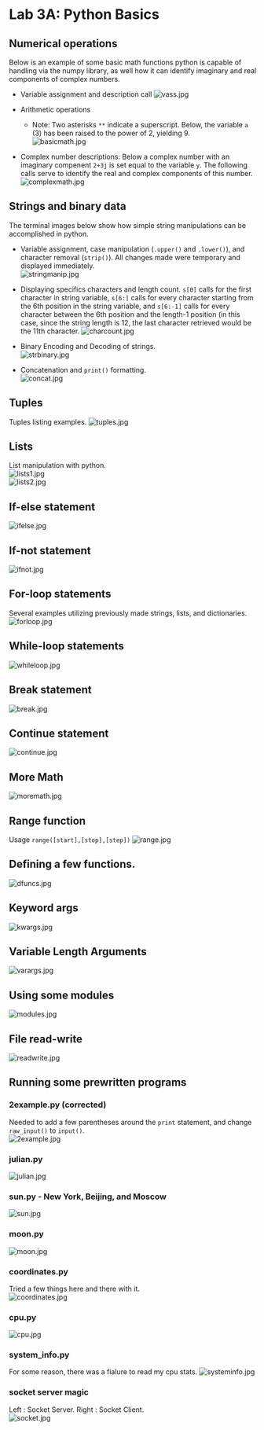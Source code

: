 # Lab 3A: Python Basics

## Numerical operations
Below is an example of some basic math functions python is capable of handling via the numpy library, as well how it can identify imaginary and real components of complex numbers.

- Variable assignment and description call
  ![vass.jpg]()  
  
- Arithmetic operations  
  - Note: Two asterisks `**` indicate a superscript. Below, the variable `a` (3) has been raised to the power of 2, yielding 9.  
  ![basicmath.jpg]()  

- Complex number descriptions: Below a complex number with an imaginary compenent `2+3j` is set equal to the variable `y`. The following calls serve to identify the real and complex components of this number.  
  ![complexmath.jpg]()  

## Strings and binary data
The terminal images below show how simple string manipulations can be accomplished in python.  

 - Variable assignment, case manipulation (`.upper()` and `.lower()`), and character removal (`strip()`). All changes made were temporary and displayed immediately.  
    ![stringmanip.jpg]()  
    
 - Displaying specifics characters and length count. `s[0]` calls for the first character in string variable, `s[6:]` calls for every character starting from the 6th position in the string variable, and `s[6:-1]` calls for every character between the 6th position and the length-1 position (in this case, since the string length is 12, the last character retrieved would be the 11th character.
    ![charcount.jpg]() 
    
 - Binary Encoding and Decoding of strings.  
    ![strbinary.jpg]()
    
 - Concatenation and `print()` formatting.  
    ![concat.jpg]()

## Tuples
Tuples listing examples.
  ![tuples.jpg]()

## Lists  
List manipulation with python.  
  ![lists1.jpg]()  
  ![lists2.jpg]()  

## If-else statement  
  ![ifelse.jpg]()  
  
## If-not statement
  ![ifnot.jpg]()  

## For-loop statements
  Several examples utilizing previously made strings, lists, and dictionaries.
  ![forloop.jpg]()  

## While-loop statements
  ![whileloop.jpg]()

## Break statement
  ![break.jpg]()

## Continue statement
  ![continue.jpg]()  
  
## More Math
  ![moremath.jpg]()
  
## Range function
  Usage `range([start],[stop],[step])`
  ![range.jpg]()
  
## Defining a few functions.
  ![dfuncs.jpg]()  

## Keyword args
   ![kwargs.jpg]()
   
## Variable Length Arguments
   ![varargs.jpg]()

## Using some modules
   ![modules.jpg]()

## File read-write
  ![readwrite.jpg]()

## Running some prewritten programs  
### 2example.py (corrected)
  Needed to add a few parentheses around the `print` statement, and change `raw_input()` to `input()`.  
  ![2example.jpg]()
  
### julian.py
  ![julian.jpg]()
  
### sun.py - New York, Beijing, and Moscow
  ![sun.jpg]()
  
### moon.py
  ![moon.jpg]()
  
### coordinates.py
  Tried a few things here and there with it.  
  ![coordinates.jpg]()
  
### cpu.py
  ![cpu.jpg]()
  
### system_info.py
  For some reason, there was a fialure to read my cpu stats.
  ![systeminfo.jpg]()
  
### socket server magic
  Left : Socket Server. Right : Socket Client.  
  ![socket.jpg]()
  
  

  

  
  
